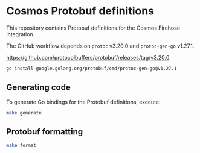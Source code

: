 # Cosmos Protobuf definitions

This repository contains Protobuf definitions for the Cosmos Firehose integration.

The GitHub workflow depends on `protoc` v3.20.0 and `protoc-gen-go` v1.27.1.

https://github.com/protocolbuffers/protobuf/releases/tag/v3.20.0

```bash
go install google.golang.org/protobuf/cmd/protoc-gen-go@v1.27.1
```

## Generating code

To generate Go bindings for the Protobuf definitions, execute:

```bash
make generate
```

## Protobuf formatting

```bash
make format
```
